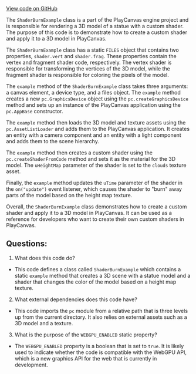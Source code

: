 [View code on GitHub](https://github.com/playcanvas/engine/examples/src/examples/graphics/shader-burn.tsx)

The `ShaderBurnExample` class is a part of the PlayCanvas engine project and is responsible for rendering a 3D model of a statue with a custom shader. The purpose of this code is to demonstrate how to create a custom shader and apply it to a 3D model in PlayCanvas. 

The `ShaderBurnExample` class has a static `FILES` object that contains two properties, `shader.vert` and `shader.frag`. These properties contain the vertex and fragment shader code, respectively. The vertex shader is responsible for transforming the vertices of the 3D model, while the fragment shader is responsible for coloring the pixels of the model. 

The `example` method of the `ShaderBurnExample` class takes three arguments: a canvas element, a device type, and a files object. The `example` method creates a new `pc.GraphicsDevice` object using the `pc.createGraphicsDevice` method and sets up an instance of the PlayCanvas application using the `pc.AppBase` constructor. 

The `example` method then loads the 3D model and texture assets using the `pc.AssetListLoader` and adds them to the PlayCanvas application. It creates an entity with a camera component and an entity with a light component and adds them to the scene hierarchy. 

The `example` method then creates a custom shader using the `pc.createShaderFromCode` method and sets it as the material for the 3D model. The `uHeightMap` parameter of the shader is set to the `clouds` texture asset. 

Finally, the `example` method updates the `uTime` parameter of the shader in the `on("update")` event listener, which causes the shader to "burn" away parts of the model based on the height map texture. 

Overall, the `ShaderBurnExample` class demonstrates how to create a custom shader and apply it to a 3D model in PlayCanvas. It can be used as a reference for developers who want to create their own custom shaders in PlayCanvas.
## Questions: 
 1. What does this code do?
- This code defines a class called `ShaderBurnExample` which contains a static `example` method that creates a 3D scene with a statue model and a shader that changes the color of the model based on a height map texture.

2. What external dependencies does this code have?
- This code imports the `pc` module from a relative path that is three levels up from the current directory. It also relies on external assets such as a 3D model and a texture.

3. What is the purpose of the `WEBGPU_ENABLED` static property?
- The `WEBGPU_ENABLED` property is a boolean that is set to `true`. It is likely used to indicate whether the code is compatible with the WebGPU API, which is a new graphics API for the web that is currently in development.